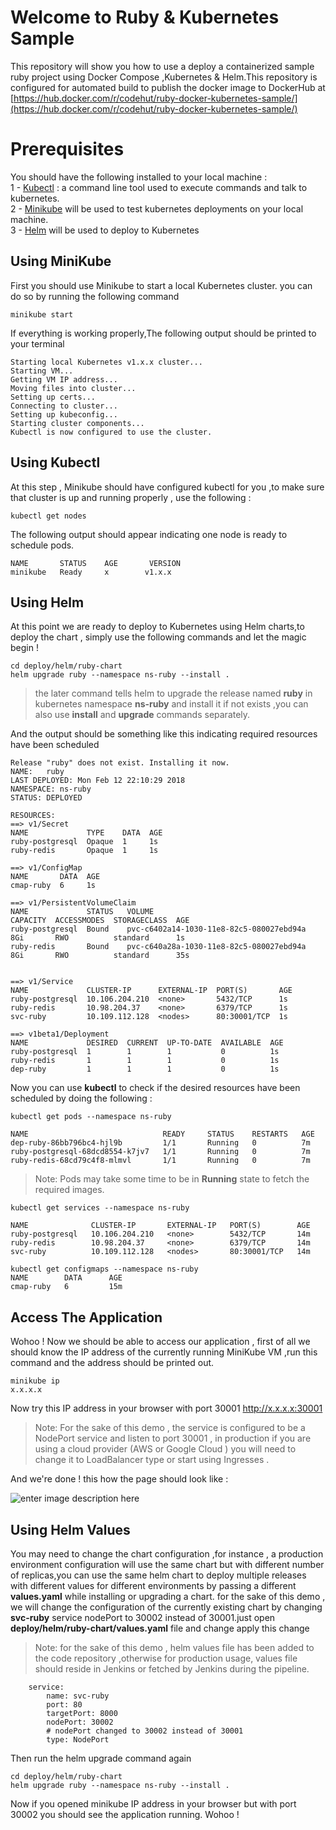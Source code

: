 ﻿# Welcome to Ruby & Kubernetes Sample

This repository will show you how to use a deploy a containerized sample ruby project using Docker Compose ,Kubernetes & Helm.This repository is configured for automated build to publish the docker image to DockerHub at [https://hub.docker.com/r/codehut/ruby-docker-kubernetes-sample/](https://hub.docker.com/r/codehut/ruby-docker-kubernetes-sample/)

# Prerequisites
You should have the following installed to your local machine :  
1 - [Kubectl](https://kubernetes.io/docs/tasks/tools/install-kubectl/) : a command line tool used to execute commands and talk to kubernetes.  
2 - [Minikube](https://kubernetes.io/docs/tasks/tools/install-minikube/)  will be used to test kubernetes deployments on your local machine.  
3 - [Helm](https://github.com/kubernetes/helm/blob/master/docs/install.md) will be used to deploy to Kubernetes  

## Using MiniKube

First you should use Minikube to start a local Kubernetes cluster. you can do so by running the following command

```
minikube start
```
If everything is working properly,The following output should be printed to your terminal
```
Starting local Kubernetes v1.x.x cluster...
Starting VM...
Getting VM IP address...
Moving files into cluster...
Setting up certs...
Connecting to cluster...
Setting up kubeconfig...
Starting cluster components...
Kubectl is now configured to use the cluster. 
```

## Using Kubectl

At this step , Minikube should have configured kubectl for you ,to make sure that cluster is up and running properly , use the following :

```
kubectl get nodes
``` 

The following output should appear indicating one node is ready to schedule pods.

```
NAME       STATUS    AGE       VERSION
minikube   Ready     x        v1.x.x
``` 

## Using Helm

At this point we are ready to deploy to Kubernetes using Helm charts,to deploy the chart , simply use the following commands and let the magic begin ! 

```
cd deploy/helm/ruby-chart
helm upgrade ruby --namespace ns-ruby --install .
``` 
> the later command tells helm to upgrade the release named **ruby** in kubernetes namespace **ns-ruby** and install it if not exists ,you can also use **install** and **upgrade** commands separately.

And the output should be something like this indicating required resources have been scheduled
```
Release "ruby" does not exist. Installing it now.
NAME:   ruby
LAST DEPLOYED: Mon Feb 12 22:10:29 2018
NAMESPACE: ns-ruby
STATUS: DEPLOYED

RESOURCES:
==> v1/Secret
NAME             TYPE    DATA  AGE
ruby-postgresql  Opaque  1     1s
ruby-redis       Opaque  1     1s

==> v1/ConfigMap
NAME       DATA  AGE
cmap-ruby  6     1s

==> v1/PersistentVolumeClaim
NAME             STATUS   VOLUME                                    CAPACITY  ACCESSMODES  STORAGECLASS  AGE
ruby-postgresql  Bound    pvc-c6402a14-1030-11e8-82c5-080027ebd94a  8Gi       RWO          standard      1s
ruby-redis       Bound    pvc-c640a28a-1030-11e8-82c5-080027ebd94a  8Gi       RWO          standard      35s


==> v1/Service
NAME             CLUSTER-IP      EXTERNAL-IP  PORT(S)       AGE
ruby-postgresql  10.106.204.210  <none>       5432/TCP      1s
ruby-redis       10.98.204.37    <none>       6379/TCP      1s
svc-ruby         10.109.112.128  <nodes>      80:30001/TCP  1s

==> v1beta1/Deployment
NAME             DESIRED  CURRENT  UP-TO-DATE  AVAILABLE  AGE
ruby-postgresql  1        1        1           0          1s
ruby-redis       1        1        1           0          1s
dep-ruby         1        1        1           0          1s

``` 
Now you can use **kubectl** to check if the desired resources have been scheduled by doing the following :

```
kubectl get pods --namespace ns-ruby

NAME                              READY     STATUS    RESTARTS   AGE
dep-ruby-86bb796bc4-hjl9b         1/1       Running   0          7m
ruby-postgresql-68dcd8554-k7jv7   1/1       Running   0          7m
ruby-redis-68cd79c4f8-mlmvl       1/1       Running   0          7m

``` 
> Note: Pods may take some time to be in **Running** state to fetch the required images. 
```
kubectl get services --namespace ns-ruby

NAME              CLUSTER-IP       EXTERNAL-IP   PORT(S)        AGE
ruby-postgresql   10.106.204.210   <none>        5432/TCP       14m
ruby-redis        10.98.204.37     <none>        6379/TCP       14m
svc-ruby          10.109.112.128   <nodes>       80:30001/TCP   14m
```
```
kubectl get configmaps --namespace ns-ruby
NAME        DATA      AGE
cmap-ruby   6         15m
```


## Access The Application

Wohoo ! Now we should be able to access our application ,  first of all we should know the IP address of the currently running MiniKube VM ,run this command and the address should be printed out.

```
minikube ip
x.x.x.x
```

Now try this IP address in your browser with port 30001
http://x.x.x.x:30001

> Note: For the sake of this demo , the service is configured to be a NodePort service and listen to port 30001 , in production if you are using a cloud provider (AWS or Google Cloud ) you will need to change it to LoadBalancer type or start using Ingresses . 

And we're done ! this how the page should look like :

![enter image description here](https://lh3.googleusercontent.com/_TbuUBv0eda-His6fumHUbSzpyurZ2ExJwJyp6xZsTyhFS_v8835S6E3vKCsioFmI6Xh7jQ-2cyW)

## Using Helm Values

You may need to change the chart configuration ,for instance , a production environment configuration will use the same chart but with different number of replicas,you can use the same helm chart to deploy multiple releases with different values for different environments by passing a different **values.yaml** while installing or upgrading a chart. for the sake of this demo , we will change the configuration of the currently existing chart by changing **svc-ruby** service nodePort to 30002 instead of 30001.just open **deploy/helm/ruby-chart/values.yaml** file and change apply this change

> Note: for the sake of this demo , helm values file has been added to the code repository ,otherwise for production usage, values file should reside in Jenkins or fetched by Jenkins during the pipeline.

```
    service:
        name: svc-ruby
        port: 80
        targetPort: 8000
        nodePort: 30002
        # nodePort changed to 30002 instead of 30001
        type: NodePort
```
Then run the helm upgrade command again  

```
cd deploy/helm/ruby-chart
helm upgrade ruby --namespace ns-ruby --install .
``` 
Now if you opened minikube IP address in your browser but with port 30002 you should see the application running. Wohoo !  

